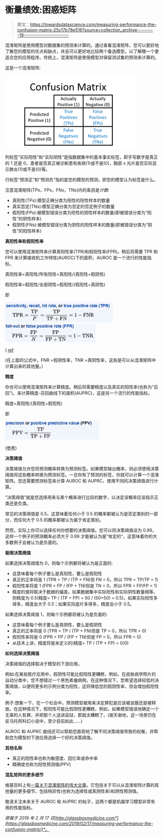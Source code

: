 # 衡量绩效:困惑矩阵

> 原文：<https://towardsdatascience.com/measuring-performance-the-confusion-matrix-25c17b78e516?source=collection_archive---------19----------------------->

混淆矩阵是使用模型对数据集的预测来计算的。通过查看混淆矩阵，您可以更好地了解您的模型的优点和缺点，并且可以更好地比较两个备选模型，以了解哪一个更适合您的应用程序。传统上，混淆矩阵是使用模型对保留测试集的预测来计算的。

这是一个混淆矩阵:

![](img/2ba650261f0bd9e9367dabd7d596d370.png)

列标签“实际阳性”和“实际阴性”是指数据集中的基本事实标签，即手写数字是真正的 1 还是 0，患者是否真正被诊断患有疾病(1)或不是(0)，胸部 x 光片是否实际显示肺炎(1)或不是(0)等。

行标签“预测正”和“预测负”指的是您的模型的预测，即您的模型认为标签是什么。

注意混淆矩阵(TPs，FPs，FNs，TNs)内的条目是*计数:*

*   真阳性(TPs):模型正确分类为阳性的阳性样本的数量
*   真实否定(TNs):模型正确分类为否定的否定例子的数量
*   假阳性(FPs):被模型错误分类为阳性的阴性样本的数量(即被错误分类为“阳性”的阴性样本)
*   假阴性(FNs):被模型错误分类为阴性的阳性样本的数量(即被错误分类为“阴性”的阳性样本)

**真阳性率和假阳性率**

您可以使用混淆矩阵来计算真阳性率(TPR)和假阳性率(FPR)。稍后将需要 TPR 和 FPR 来计算接收机工作特性(AUROC)下的面积，AUROC 是一个流行的性能指标。

真阳性率=真阳性/所有阳性=真阳性/(真阳性+假阴性)

假阳性率=假阳性/全部阴性=假阳性/(假阳性+真阴性)

即

![](img/77b85df24f2ccb0f976ee6259a40683d.png)![](img/22e7da9ee7d48a8175dc5b5774178729.png)

( [ref](https://en.wikipedia.org/wiki/Confusion_matrix)

(在上面的公式中，FNR =假阴性率，TNR =真阴性率，这些是可以从混淆矩阵中计算出来的其他量。)

**精度**

你也可以使用混淆矩阵来计算精度。稍后将需要精度以及真实的阳性率(也称为“召回”)，来计算精度-召回曲线下的面积(AUPRC)，这是另一个流行的性能指标。

精度=真阳性/(真阳性+假阳性)

即

![](img/d0d73d86104d23a85ce008b1d2d95786.png)

([参考](https://en.wikipedia.org/wiki/Confusion_matrix))

**决策阈值**

决策阈值允许您将预测概率转换为预测标签。如果模型输出概率，则必须使用决策阈值将这些概率转换为预测标签。一旦你有了预测的标签，你就可以计算一个混淆矩阵。您还需要预测标签来计算 AUROC 和 AUPRC，使用不同的决策阈值进行计算。

“决策阈值”就是您选择用来与某个概率进行比较的数字，以决定该概率应该指示正类还是负类。

常见的决策阈值是 0.5，这意味着任何小于 0.5 的概率都被认为是否定类别的一部分，而任何大于 0.5 的概率都被认为属于肯定类别。

然而，实际上你可以选择任何你想要的决策阈值。您可以将决策阈值设为 0.99，这样一个例子的预测概率必须大于 0.99 才能被认为是“肯定的”。这意味着你的大多数例子会被认为是负面的。

**极限决策阈值**

如果选择决策阈值为 0，则每个示例都将被认为是正面的:

*   这意味着每个例子要么是真阳性，要么是假阳性
*   真正的正率将是 1 (TPR = TP / (TP + FN)但 FN = 0，所以 TPR = TP/TP = 1)
*   假阳性率将是 1 (FPR = FP / (FP + TN)但是 TN = 0，所以 FPR = FP/FP = 1)
*   精度的值将取决于数据的偏差。如果数据集中实际阳性和实际阴性数量相等，则精度为 0.5(精度= TP / (TP + FP) = 50 / (50+50) = 0.5)。如果实际阳性多得多，精度会大于 0.5；如果实际底片多得多，精度会小于 0.5。

如果选择决策阈值 1，则每个示例都将被认为是负面的:

*   这意味着每个例子要么是真阴性，要么是假阴性
*   真正的正率将是 0 (TPR = TP / (TP + FN)但是 TP = 0，所以 TPR = 0)
*   假阳性率将是 0 (FPR = FP / (FP + TN)但是 FP = 0，所以 FPR = 0)
*   从技术上讲，精度将是未定义的(精度= TP / (TP + FP) = 0/0)

**如何选择决策阈值**

决策阈值的选择取决于模型的下游应用。

例如:在某些医疗应用中，假阴性可能比假阳性更糟糕，例如，在皮肤病学照片的自动分类中，您不想错过一个黑色素瘤病例。在这种情况下，您希望选择较低的决策阈值，以便将更多的示例分类为阳性，这将降低您的假阴性率，但会增加假阳性率。

例子:想象一下，在一个社会中，预测模型被用来决定罪犯是应该被说服还是被释放。在这种情况下，假阳性可能比假阴性更糟糕，例如，如果模型错误地确定一个无辜的人有罪，并把那个人送进监狱，那就太糟糕了。(谢天谢地，这一场景仍在反乌托邦科幻小说中，至少目前如此……)

AUROC 和 AUPRC 曲线还可以帮助您直观地了解不同决策阈值导致的权衡，并帮助您为模型的下游应用选择一个好的决策阈值。

**其他名称**

*   真正的阳性率也称为敏感度、回忆率或命中率
*   精确度也称为阳性预测值(PPV)

**混乱矩阵的更多细节**

维基百科上有[一篇关于混淆矩阵的伟大文章](https://en.wikipedia.org/wiki/Confusion_matrix)。它包括关于可以从混淆矩阵计算的其他量的更多细节，包括特异性(也称为选择性或真阴性率)和阴性预测值。

敬请关注未来关于 AUROC 和 AUPRC 的帖子，这两个都是机器学习模型非常有用的性能指标。

*原载于 2019 年 2 月 17 日*[*http://glassboxmedicine.com*](https://glassboxmedicine.com/2019/02/17/measuring-performance-the-confusion-matrix/)*。*
